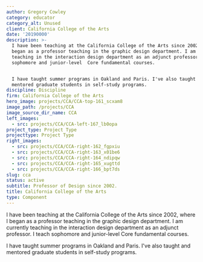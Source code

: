 ```yaml
---
author: Gregory Cowley
category: educator
category_alt: Unused
client: California College of the Arts
date: '20190000'
description: >-
  I have been teaching at the California College of the Arts since 2002, where I
  began as a professor teaching in the graphic design department. I am currently
  teaching in the interaction design department as an adjunct professor. I teach
  sophomore and junior-level  Core fundamental courses.


  I have taught summer programs in Oakland and Paris. I've also taught and
  mentored graduate students in self-study programs.
discipline: Discipline
firm: California College of the Arts
hero_image: projects/CCA/CCA-top-161_scxam8
image_path: /projects/CCA
image_source_dir_name: CCA
left_images:
  - src: projects/CCA/CCA-left-167_lb0opa
project_type: Project Type
projecttype: Project Type
right_images:
  - src: projects/CCA/CCA-right-162_fgpxiu
  - src: projects/CCA/CCA-right-163_x01be6
  - src: projects/CCA/CCA-right-164_ndipqw
  - src: projects/CCA/CCA-right-165_xugttd
  - src: projects/CCA/CCA-right-166_bpt7ds
slug: cca
status: active
subtitle: Professor of Design since 2002.
title: California College of the Arts
type: Component
---
```

I have been teaching at the California College of the Arts since 2002, where I began as a professor teaching in the graphic design department. I am currently teaching in the interaction design department as an adjunct professor. I teach sophomore and junior-level  Core fundamental courses.

I have taught summer programs in Oakland and Paris. I've also taught and mentored graduate students in self-study programs.
